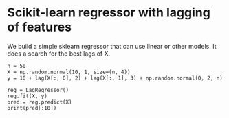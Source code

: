 # Scikit-learn regressor with lagging of features

We build a simple sklearn regressor that can use linear or other models.
It does a search for the best lags of X.


```
n = 50
X = np.random.normal(10, 1, size=(n, 4))
y = 10 + lag(X[:, 0], 2) + lag(X[:, 1], 3) + np.random.normal(0, 2, n)

reg = LagRegressor()
reg.fit(X, y)
pred = reg.predict(X)
print(pred[:10])

```
